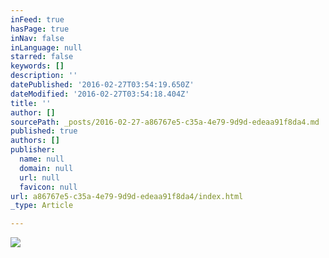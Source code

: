 ```yaml
---
inFeed: true
hasPage: true
inNav: false
inLanguage: null
starred: false
keywords: []
description: ''
datePublished: '2016-02-27T03:54:19.650Z'
dateModified: '2016-02-27T03:54:18.404Z'
title: ''
author: []
sourcePath: _posts/2016-02-27-a86767e5-c35a-4e79-9d9d-edeaa91f8da4.md
published: true
authors: []
publisher:
  name: null
  domain: null
  url: null
  favicon: null
url: a86767e5-c35a-4e79-9d9d-edeaa91f8da4/index.html
_type: Article

---
```

![](https://the-grid-user-content.s3-us-west-2.amazonaws.com/2893f6d9-f855-4cfc-85fe-fbd24996f09e.png)